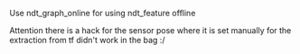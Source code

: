 Use ndt_graph_online for using ndt_feature offline

Attention there is a hack for the sensor pose where it is set manually for the extraction from tf didn't work in the bag :/
